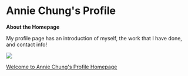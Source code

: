 # Annie Chung's Profile 

**About the Homepage**
 
My profile page has an introduction of myself, the work that I have done, and contact info!

![](https://user-images.githubusercontent.com/74122817/109496251-86585480-7ae4-11eb-8b89-e68a457b85dd.png)

[Welcome to Annie Chung's Profile Homepage](https://anniec9205.github.io/Profile---Annie-Chung/)
